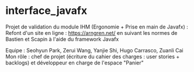 # interface_javafx

Projet de validation du module IHM (Ergonomie + Prise en main de Javafx) : 
Refont d'un site en ligne : https://arngren.net/ en suivant les normes de Bastien et Scapin à l'aide du framework Javafx

Equipe : Seohyun Park, Zerui Wang, Yanjie Shi, Hugo Carrasco, Zuanli Cai
Mon rôle : chef de projet (écriture du cahier des charges : user stories + backlogs) et développeur en charge de l'espace "Panier" 
